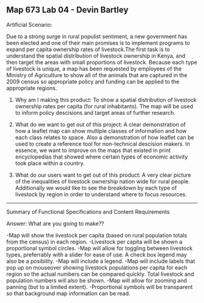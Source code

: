 Map 673 Lab 04 - Devin Bartley
---------------

Artificial Scenario:

 Due to a strong surge in rural populist sentiment, a new government has been elected and one of their main promises is to implement programs to expand per capita ownership rates of livestock.The first task is to understand the spatial distribution of livestock ownership in Kenya, and then target the areas with small proportions of livestock. Because each type of livestock is unique, a map has been requested by employees of the Ministry of Agriculture to show all of the animals that are captured in the 2009 census so appropriate policy and funding can be applied to the appropriate regions.

1. Why am I making this product:
        To show a spatial distribution of livestock ownership rates per capita (for rural inhabitants). The map will be used to inform policy descisions and target areas of further research.

2. What do we want to get out of this project:
        A clear demonstration of how a leaflet map can show multiple classes of information and how each class relates to space. Also a demonstration of how leaflet can be used to create a reference tool for non-technical descision makers. In essence, we want to improve on the maps that existed in print encyclopedias that showed where certain types of economic activity took place within a country.

3. What do our users want to get out of this product:
        A very clear picture of the inequalities of livestock ownership nation wide for rural people. Additionally we would like to see the breakdown by each type of livestock by region in order to understand where to focus resources.
        
--------
Summary of Functional Specifications and Content Requirements

Answer: What are you going to make??

-Map will show the livestock per capita (based on rural population totals from the census) in each region.
-Livestock per capita will be shown a proportional symbol circles.
-Map will allow for toggling between livestock types, preferrably with a slider for ease of use. A check box legend may also be a posibility.
-Map will include a legend.
-Map will include labels that pop up on mouseover showing livestock populations per capita for each region so the actual numbers can be compared quickly. Total livestock and population numbers will also be shown.
-Map will allow for zooming and panning (but to a limited extent).
-Proportional symbols will be transparent so that background map information can be read.





